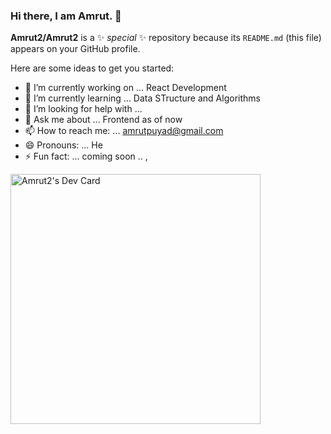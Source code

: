 ### Hi there, I am Amrut. 👋


**Amrut2/Amrut2** is a ✨ _special_ ✨ repository because its `README.md` (this file) appears on your GitHub profile.

Here are some ideas to get you started:

- 🔭 I’m currently working on ... React Development
- 🌱 I’m currently learning ... Data STructure and Algorithms
- 🤔 I’m looking for help with ... 
- 💬 Ask me about ... Frontend as of now
- 📫 How to reach me: ... amrutpuyad@gmail.com 
- 😄 Pronouns: ... He
- ⚡ Fun fact: ... coming soon .. ,




<a href="https://app.daily.dev/Amrut2"><img src="https://api.daily.dev/devcards/50268a0adc3d4418a437fcd980e42613.png?r=9fx" width="400" alt="Amrut2's Dev Card"/></a>
